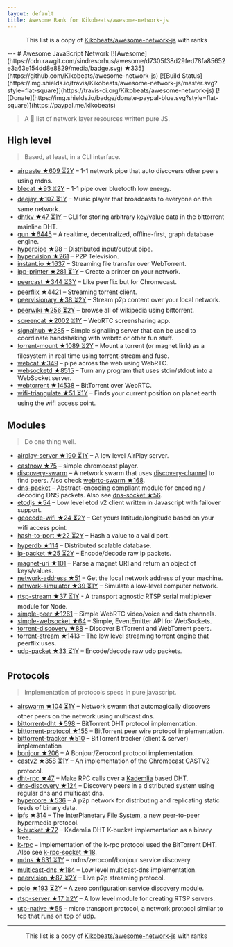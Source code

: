 ```yaml
---
layout: default
title: Awesome Rank for Kikobeats/awesome-network-js
---
```


<p align="center">
	This list is a copy of <a href="https://github.com/Kikobeats/awesome-network-js">Kikobeats/awesome-network-js</a> with ranks
</p>
---
# Awesome JavaScript Network [![Awesome](https://cdn.rawgit.com/sindresorhus/awesome/d7305f38d29fed78fa85652e3a63e154dd8e8829/media/badge.svg) ★335](https://github.com/Kikobeats/awesome-network-js) [![Build Status](https://img.shields.io/travis/Kikobeats/awesome-network-js/master.svg?style=flat-square)](https://travis-ci.org/Kikobeats/awesome-network-js) [![Donate](https://img.shields.io/badge/donate-paypal-blue.svg?style=flat-square)](https://paypal.me/kikobeats)

> A 🎩 list of network layer resources written pure JS.

## High level

> Based, at least, in a CLI interface.

* [airpaste ★609 ⏳2Y](https://github.com/mafintosh/airpaste) – 1-1 network pipe that auto discovers other peers using mdns.
* [blecat ★93 ⏳2Y](https://github.com/mafintosh/blecat) – 1-1 pipe over bluetooth low energy.
* [deejay ★107 ⏳1Y](https://github.com/mafintosh/deejay) – Music player that broadcasts to everyone on the same network.
* [dhtkv ★47 ⏳1Y](https://github.com/maxogden/dhtkv) – CLI for storing arbitrary key/value data in the bittorrent mainline DHT.
* [gun ★6445](https://github.com/amark/gun) – A realtime, decentralized, offline-first, graph database engine.
* [hyperpipe ★98](https://github.com/mafintosh/hyperpipe) – Distributed input/output pipe.
* [hypervision ★261](https://github.com/mafintosh/hypervision) – P2P Television.
* [instant.io ★1637](https://github.com/webtorrent/instant.io) – Streaming file transfer over WebTorrent.
* [ipp-printer ★281 ⏳1Y](https://github.com/watson/ipp-printer) – Create a printer on your network.
* [peercast ★344 ⏳3Y](https://github.com/mafintosh/peercast) – Like peerflix but for Chromecast.
* [peerflix ★4421](https://github.com/mafintosh/peerflix) – Streaming torrent client.
* [peervisionary ★38 ⏳2Y](https://github.com/mafintosh/peervisionary) – Stream p2p content over your local network.
* [peerwiki ★256 ⏳2Y](https://github.com/mafintosh/peerwiki) – browse all of wikipedia using bittorrent.
* [screencat ★2002 ⏳1Y](https://github.com/maxogden/screencat) – WebRTC screensharing app.
* [signalhub ★285](https://github.com/mafintosh/signalhub) – Simple signalling server that can be used to coordinate handshaking with webrtc or other fun stuff.
* [torrent-mount ★1089 ⏳2Y](https://github.com/mafintosh/torrent-mount) – Mount a torrent (or magnet link) as a filesystem in real time using torrent-stream and fuse.
* [webcat ★349](https://github.com/mafintosh/webcat) – pipe across the web using WebRTC.
* [websocketd ★8515](https://github.com/joewalnes/websocketd) – Turn any program that uses stdin/stdout into a WebSocket server.
* [webtorrent ★14538](https://github.com/webtorrent/webtorrent) – BitTorrent over WebRTC.
* [wifi-triangulate ★51 ⏳1Y](https://github.com/watson/wifi-triangulate) – Finds your current position on planet earth using the wifi access point.

## Modules

> Do one thing well.

* [airplay-server ★190 ⏳1Y](https://github.com/watson/airplay-server) – A low level AirPlay server.
* [castnow ★75](https://github.com/xat/chromecast-player) – simple chromecast player.
* [discovery-swarm](https://github.com/mafintosh/discovery-swarm) – A network swarm that uses [discovery-channel](https://github.com/maxogden/discovery-channel) to find peers. Also check [webrtc-swarm ★168](https://github.com/mafintosh/webrtc-swarm).
* [dns-packet](https://github.com/mafintosh/dns-packet) – Abstract-encoding compliant module for encoding / decoding DNS packets. Also see [dns-socket ★56](https://github.com/mafintosh/dns-socket).
* [etcdjs ★54](https://github.com/mafintosh/etcdjs) – Low level etcd v2 client written in Javascript with failover support.
* [geocode-wifi ★24 ⏳2Y](https://github.com/watson/geocode-wifi) – Get yours latitude/longitude based on your wifi access point.
* [hash-to-port ★22 ⏳2Y](https://github.com/mafintosh/hash-to-port) – Hash a value to a valid port.
* [hyperdb ★114](https://github.com/mafintosh/hyperdb) – Distributed scalable database.
* [ip-packet ★25 ⏳2Y](https://github.com/mafintosh/ip-packet) – Encode/decode raw ip packets.
* [magnet-uri ★101](https://github.com/webtorrent/magnet-uri) – Parse a magnet URI and return an object of keys/values.
* [network-address ★51](https://github.com/mafintosh/network-address) – Get the local network address of your machine.
* [network-simulator ★39 ⏳1Y](https://github.com/substack/network-simulator) – Simulate a low-level computer network.
* [rtsp-stream ★37 ⏳1Y](https://github.com/watson/rtsp-stream) - A transport agnostic RTSP serial multiplexer module for Node.
* [simple-peer ★1261](https://github.com/feross/simple-peer) – Simple WebRTC video/voice and data channels.
* [simple-websocket ★64](https://github.com/feross/simple-websocket) – Simple, EventEmitter API for WebSockets.
* [torrent-discovery ★88](https://github.com/webtorrent/torrent-discovery) – Discover BitTorrent and WebTorrent peers.
* [torrent-stream ★1413](https://github.com/mafintosh/torrent-stream) – The low level streaming torrent engine that peerflix uses.
* [udp-packet ★33 ⏳1Y](https://github.com/substack/udp-packet) – Encode/decode raw udp packets.

## Protocols

> Implementation of protocols specs in pure javascript.

* [airswarm ★104 ⏳1Y](https://github.com/mafintosh/airswarm) – Network swarm that automagically discovers other peers on the network using multicast dns.
* [bittorrent-dht ★598](https://github.com/webtorrent/bittorrent-dht) – BitTorrent DHT protocol implementation.
* [bittorrent-protocol ★155](https://github.com/webtorrent/bittorrent-protocol) – BitTorrent peer wire protocol implementation.
* [bittorrent-tracker ★510](https://github.com/webtorrent/bittorrent-tracker) – BitTorrent tracker (client & server) implementation
* [bonjour ★206](https://github.com/watson/bonjour) – A Bonjour/Zeroconf protocol implementation.
* [castv2 ★358 ⏳1Y](https://github.com/thibauts/node-castv2) – An implementation of the Chromecast CASTV2 protocol.
* [dht-rpc ★47](https://github.com/mafintosh/dht-rpc) – Make RPC calls over a [Kademlia](https://pdos.csail.mit.edu/~petar/papers/maymounkov-kademlia-lncs.pdf) based DHT.
* [dns-discovery ★124](https://github.com/mafintosh/dns-discovery) – Discovery peers in a distributed system using regular dns and multicast dns.
* [hypercore ★536](https://github.com/mafintosh/hypercore) – A p2p network for distributing and replicating static feeds of binary data.
* [ipfs ★314](https://github.com/ipfs/js-ipfs-api) – The InterPlanetary File System, a new peer-to-peer hypermedia protocol.
* [k-bucket ★72](https://github.com/tristanls/k-bucket) – Kademlia DHT K-bucket implementation as a binary tree.
* [k-rpc](https://github.com/mafintosh/k-rpc) – Implementation of the k-rpc protocol used the BitTorrent DHT. Also see [k-rpc-socket ★18](https://github.com/mafintosh/k-rpc-socket).
* [mdns ★631 ⏳1Y](https://github.com/agnat/node_mdns) – mdns/zeroconf/bonjour service discovery.
* [multicast-dns ★184](https://github.com/mafintosh/multicast-dns) – Low level multicast-dns implementation.
* [peervision ★87 ⏳2Y](https://github.com/mafintosh/peervision) – Live p2p streaming protocol.
* [polo ★193 ⏳2Y](https://github.com/mafintosh/polo) – A zero configuration service discovery module.
* [rtsp-server ★17 ⏳2Y](https://github.com/watson/rtsp-server) – A low level module for creating RTSP servers.
* [utp-native ★55](https://github.com/mafintosh/utp-native) – micro transport protocol, a network protocol similar to tcp that runs on top of udp.
---
<p align="center">
	This list is a copy of <a href="https://github.com/Kikobeats/awesome-network-js">Kikobeats/awesome-network-js</a> with ranks
</p>
